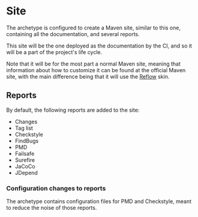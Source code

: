 # Site

The archetype is configured to create a Maven site, similar to this one, containing all the documentation, and several reports.

This site will be the one deployed as the documentation by the CI, and so it will be a part of the project's life cycle.

Note that it will be for the most part a normal Maven site, meaning that information about how to customize it can be found at the official Maven site, with the main difference being that it will use the [Reflow](http://github.com/andriusvelykis/reflow-maven-skin) skin.

## Reports

By default, the following reports are added to the site:

- Changes
- Tag list
- Checkstyle
- FindBugs
- PMD
- Failsafe
- Surefire
- JaCoCo
- JDepend

### Configuration changes to reports

The archetype contains configuration files for PMD and Checkstyle, meant to reduce the noise of those reports.
